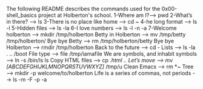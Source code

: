 The following README describes the commands used for the 0x00-shell_basics project at Holberton's school.
1-Where am I?--> pwd
2-What’s in there? --> ls
3-There is no place like home --> cd ~
4-he long format --> ls -l
5-Hidden files --> ls -la
6-I love numbers --> ls -l -n -a
7-Welcome holberton --> mkdir /tmp/holberton
Betty in Holberton --> mv /tmp/betty /tmp/holberton/
Bye bye Betty --> rm /tmp/holberton/betty
Bye bye Holberton --> rmdir /tmp/holberton
Back to the future --> cd -
Lists --> ls -la . .. /boot
File type --> file /tmp/iamafile
We are symbols, and inhabit symbols --> ln -s /bin/ls ls
Copy HTML files --> cp *.html ..
Let’s move --> mv [ABCDEFGHIJKLMNOPQRSTUVWXYZ]* /tmp/u
Clean Emacs --> rm *~
Tree --> mkdir -p welcome/to/holberton
Life is a series of commas, not periods --> ls -m -F -p -a
